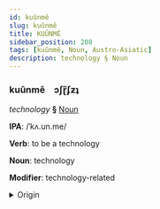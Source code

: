 ```yaml
---
id: kuûnmê
slug: kuûnmê
title: KUÛNMÊ
sidebar_position: 208
tags: [kuûnmê, Noun, Austro-Asiatic]
description: technology § Noun
---
```


### kuûnmê&emsp;<span kind="abugida">ɔʃɽ̃ʄƶʇ</span>

*technology* **§** [Noun](../../tags/Noun)

**IPA**: /ˈkʌ.un.me/

**Verb**: to be a technology

**Noun**: technology

**Modifier**: technology-related

<details>
    <summary>Origin</summary>
    Vietnamese công nghệ [kəwŋ͡m˧˧ ŋe˧˨ʔ]<br/>
    <em>Austro-Asiatic Language Family</em>
</details>
